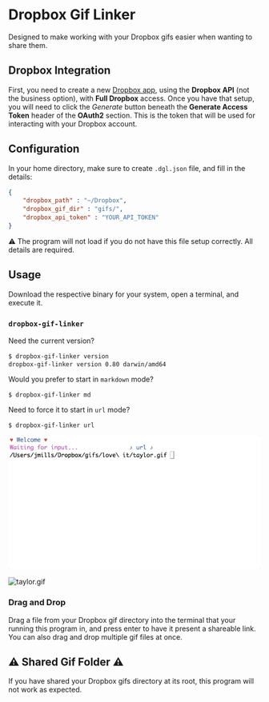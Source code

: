 # Dropbox Gif Linker

Designed to make working with your Dropbox gifs easier when wanting to share them.

## Dropbox Integration

First, you need to create a new [Dropbox app][dropbox-new-app], using the **Dropbox API** (not the 
business option), with **Full Dropbox** access. Once you have that setup, you will need to click 
the _Generate_ button beneath the **Generate Access Token** header of the **OAuth2** section. This 
is the token that will be used for interacting with your Dropbox account.

## Configuration

In your home directory, make sure to create `.dgl.json` file, and fill in the details:

```json
{
	"dropbox_path" : "~/Dropbox",
	"dropbox_gif_dir" : "gifs/",
	"dropbox_api_token" : "YOUR_API_TOKEN"
}
```

⚠️ The program will not load if you do not have this file setup correctly. All details are required.

## Usage

Download the respective binary for your system, open a terminal, and execute it.

### `dropbox-gif-linker`

Need the current version?

```
$ dropbox-gif-linker version
dropbox-gif-linker version 0.80 darwin/amd64
```

Would you prefer to start in `markdown` mode?

```
$ dropbox-gif-linker md
```

Need to force it to start in `url` mode?

```
$ dropbox-gif-linker url
```

![listener example](assets/images/listener-example.gif)

![taylor.gif](https://dl.dropboxusercontent.com/s/rhkozj2hwt82bc7/taylor.gif)

### Drag and Drop

Drag a file from your Dropbox gif directory into the terminal that your running this program in, and
press enter to have it present a shareable link. You can also drag and drop multiple gif files at once.

## :warning: Shared Gif Folder :warning:

If you have shared your Dropbox gifs directory at its root, this program will not work as expected.

[dropbox-new-app]: https://www.dropbox.com/developers/apps
